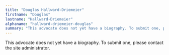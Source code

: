 ```yaml
---
title: "Douglas Hallward-Driemeier"
firstname: "Douglas"
lastname: "Hallward-Driemeier"
alphaname: "hallward-driemeier-douglas"
summary: "This advocate does not yet have a biography. To submit one, please contact the site administrator."
---
```

This advocate does not yet have a biography. To submit one, please contact the site administrator.

